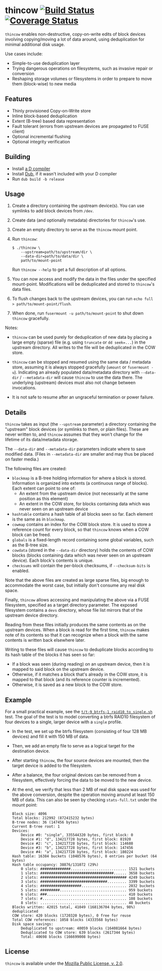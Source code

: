 thincow [![Build Status](https://travis-ci.org/CyberShadow/thincow.svg?branch=master)](https://travis-ci.org/CyberShadow/thincow) [![Coverage Status](https://coveralls.io/repos/github/CyberShadow/thincow/badge.svg?branch=master)](https://coveralls.io/github/CyberShadow/thincow?branch=master)
=======

`thincow` enables non-destructive, copy-on-write edits of block devices involving copying/moving a lot of data around, using deduplication for minimal additional disk usage.

Use cases include:

- Simple-to-use deduplication layer
- Trying dangerous operations on filesystems, such as invasive repair or conversion
- Reshaping storage volumes or filesystems in order to prepare to move them (block-wise) to new media

Features
--------

- Thinly provisioned Copy-on-Write store
- Inline block-based deduplication
- Extent (B-tree) based data representation
- Fault tolerant (errors from upstream devices are propagated to FUSE client)
- Optional incremental flushing
- Optional integrity verification

Building
--------

- Install [a D compiler](https://dlang.org/download.html)
- Install [Dub](https://github.com/dlang/dub), if it wasn't included with your D compiler
- Run `dub build -b release`

Usage
-----

1. Create a directory containing the upstream device(s).
   You can use symlinks to add block devices from `/dev`.

2. Create data (and optionally metadata) directories for `thincow`'s use.

3. Create an empty directory to serve as the `thincow` mount point.

3. Run `thincow`:

       $ ./thincow \
           --upstream=path/to/upstream/dir \
           --data-dir=path/to/data/dir \
           path/to/mount-point

   Run `thincow --help` to get a full description of all options.

4. You can now access and modify the data in the files under the specified mount-point.
   Modifications will be deduplicated and stored to `thincow`'s data files.

5. To flush changes back to the upstream devices, you can run `echo full > path/to/mount-point/flush`.

6. When done, run `fusermount -u path/to/mount-point` to shut down `thincow` gracefully.

Notes:

- `thincow` can be used purely for deduplication of new data by placing a large empty (sparse) file (e.g. using `truncate` or `dd seek=...`) in the upstream directory.
  All writes to the file will be deduplicated in the COW store.

- `thincow` can be stopped and resumed using the same data / metadata store, 
  assuming it is always stopped gracefully (`umount` or `fusermount -u`).
  Indicating an already populated data/metadata directory with `--data-dir` / `--metadata-dir` 
  will cause `thincow` to use the data there.
  The underlying (upstream) devices must also not change between invocations.

- It is not safe to resume after an ungraceful termination or power failure.

Details
-------

`thincow` takes as input (the `--upstream` parameter) a directory containing the "upstream" block devices (or symlinks to them, or plain files).
These are never written to, and `thincow` assumes that they won't change for the lifetime of its data/metadata storage.

The `--data-dir` and `--metadata-dir` parameters indicate where to save modified data. (Files in `--metadata-dir` are smaller and may thus be placed on faster media.) 

The following files are created:

- `blockmap` is a B-tree holding information for where a block is stored. Information is organized into extents (a continuous range of blocks). Each extent can point to one of:
  - An extent from the upstream device (not necessarily at the same position as this element)
  - An extent in the COW store, for blocks containing data which was never seen on an upstream device
- `hashtable` contains a hash table of all blocks seen so far. Each element is the same as in `blockmap`.
- `cowmap` contains an index for the COW block store. It is used to store a reference count for every block, so that `thincow` knows when a COW block can be freed.
- `globals` is a fixed-length record containing some global variables, such as the B-tree size.
- `cowdata` (stored in the `--data-dir` directory) holds the contents of COW blocks (blocks containing data which was never seen on an upstream device). Each block's contents is unique.
- `checksums` will contain the per-block checksums, if `--checksum-bits` is enabled.

Note that the above files are created as large sparse files, big enough to accommodate the worst case, but initially don't consume any real disk space.

Finally, `thincow` allows accessing and manipulating the above via a FUSE filesystem, specified as a target directory parameter. 
The exposed filesystem contains a `devs` directory, whose file list mirrors that of the upstream device directory.

Reading from these files initially produces the same contents as on the upstream devices. When a block is read for the first time, `thincow` makes note of its contents so that it can recognize when a block with the same contents is written back elsewhere later.

Writing to these files will cause `thincow` to deduplicate blocks according to its hash table of the blocks it has seen so far:

- If a block was seen (during reading) on an upstream device, then it is mapped to said block on the upstream device. 
- Otherwise, if it matches a block that's already in the COW store, it is mapped to that block (and its reference counter is incremented).
- Otherwise, it is saved as a new block to the COW store.

Example
-------

For a small practical example, see the [`t/t-9_btrfs-1_raid10_to_single.sh`](https://github.com/cybershadow/thincow/blob/master/t/t-9_btrfs-1_raid10_to_single.sh) test. 
The goal of the test is to model converting a btrfs RAID10 filesystem of four devices to a single, larger device with a `single` profile.

- In the test, we set up the btrfs filesystem (consisting of four 128 MB devices) and fill it with 150 MB of data.
- Then, we add an empty file to serve as a logical target for the destination device.
- After starting `thincow`, the four source devices are mounted, then the target device is added to the filesystem.
- After a balance, the four original devices can be removed from a filesystem, effectively forcing the data to be moved to the new device.
- At the end, we verify that less than 2 MB of real disk space was used for the above conversion, despite the operation moving around at least 150 MB of data.
  This can also be seen by checking `stats-full.txt` under the mount point:
  
      Block size: 4096
      Total blocks: 212992 (872415232 bytes)
      B-tree nodes: 36 (147456 bytes)
      Current B-tree root: 1
      Devices:
          Device #0: "single", 335544320 bytes, first block: 0
          Device #1: "d", 134217728 bytes, first block: 81920
          Device #2: "c", 134217728 bytes, first block: 114688
          Device #3: "b", 134217728 bytes, first block: 147456
          Device #4: "a", 134217728 bytes, first block: 180224
      Hash table: 16384 buckets (1048576 bytes), 8 entries per bucket (64 bytes)
      Hash table occupancy: 38876/131072 (29%)
          0 slots: ##############.......................... 1521 buckets
          1 slots: ##################################...... 3658 buckets
          2 slots: ######################################## 4249 buckets
          3 slots: ###############################......... 3399 buckets
          4 slots: ###################..................... 2032 buckets
          5 slots: #########............................... 959 buckets
          6 slots: ###..................................... 410 buckets
          7 slots: #....................................... 108 buckets
          8 slots: ........................................ 48 buckets
      Blocks written: 42015 total, 41049 (168136704 bytes, 98%) deduplicated
      COW store: 420 blocks (1720320 bytes), 0 free for reuse
      Total COW references: 1058 blocks (4333568 bytes)
      Disk space savings:
          Deduplicated to upstream: 40059 blocks (164081664 bytes)
          Deduplicated to COW store: 639 blocks (2617344 bytes)
          Total: 40698 blocks (166699008 bytes)


License
-------

`thincow` is available under the [Mozilla Public License, v. 2.0](http://mozilla.org/MPL/2.0/).
